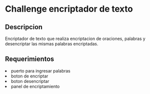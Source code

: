 <h1>Challenge encriptador de texto</h1>
<h2>Descripcion</h2>
Encriptador de texto que realiza encriptacion de oraciones, palabras y desencriptar
las mismas palabras encriptadas.
<h2>Requerimientos</h2>
<li>puerto para ingresar palabras</li>
<li>boton de encriptar</li>
<li>boton desencriptar</li>
<li>panel de encriptamiento</li>
